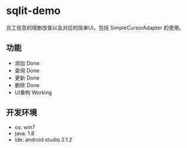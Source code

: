 # sqlit-demo
员工信息的增删改查以及对应的简单UI，包括 SimpleCursorAdapter 的使用。

## 功能
* 添加 Done
* 查询 Done
* 更新 Done
* 删除 Done
* UI重构 Working

## 开发环境
* os: win7
* java: 1.8
* ide: android studio 2.1.2


